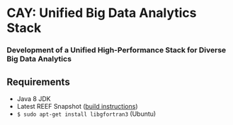 # CAY: Unified Big Data Analytics Stack

### Development of a Unified High-Performance Stack for Diverse Big Data Analytics

## Requirements

- Java 8 JDK
- Latest REEF Snapshot ([build instructions](https://github.com/apache/reef/blob/master/lang/java/BUILD.md))
- `$ sudo apt-get install libgfortran3` (Ubuntu)